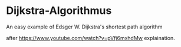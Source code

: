 # Dijkstra-Algorithmus
An easy example of Edsger W. Dijkstra's shortest path algorithm

after https://www.youtube.com/watch?v=pVfj6mxhdMw explaination.
